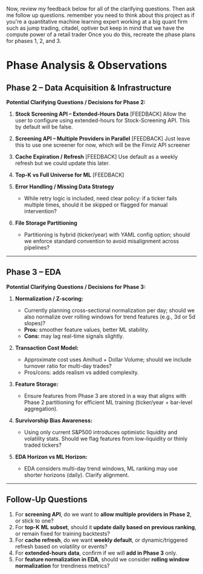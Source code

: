 Now, review my feedback below for all of the clarifying questions. 
Then ask me follow up questions. remember you need to think about this project as if you're a quantitative machine learning expert working at a big quant firm such as jump trading, citadel, optiver but keep in mind that we have the compute power of a retail trader
Once you do this, recreate the phase plans for phases 1, 2, and 3. 

# **Phase Analysis & Observations**

## **Phase 2 – Data Acquisition & Infrastructure**

**Potential Clarifying Questions / Decisions for Phase 2:**

1. **Stock Screening API – Extended-Hours Data**
    [FEEDBACK]
    Allow the user to configure using extended-hours for Stock-Screening API. This by default will be false.
2. **Screening API – Multiple Providers in Parallel**
    [FEEDBACK]
    Just leave this to use one screener for now, which will be the Finviz API screener

3. **Cache Expiration / Refresh**
    [FEEDBACK]
    Use default as a weekly refresh but we could update this later.

4. **Top-K vs Full Universe for ML**
    [FEEDBACK]
    

5. **Error Handling / Missing Data Strategy**

   * While retry logic is included, need clear policy: if a ticker fails multiple times, should it be skipped or flagged for manual intervention?

6. **File Storage Partitioning**

   * Partitioning is hybrid (ticker/year) with YAML config option; should we enforce standard convention to avoid misalignment across pipelines?

---

## **Phase 3 – EDA**

**Potential Clarifying Questions / Decisions for Phase 3:**

1. **Normalization / Z-scoring:**

   * Currently planning cross-sectional normalization per day; should we also normalize over rolling windows for trend features (e.g., 3d or 5d slopes)?
   * **Pros:** smoother feature values, better ML stability.
   * **Cons:** may lag real-time signals slightly.

2. **Transaction Cost Model:**

   * Approximate cost uses Amihud + Dollar Volume; should we include turnover ratio for multi-day trades?
   * Pros/cons: adds realism vs added complexity.

3. **Feature Storage:**

   * Ensure features from Phase 3 are stored in a way that aligns with Phase 2 partitioning for efficient ML training (ticker/year + bar-level aggregation).

4. **Survivorship Bias Awareness:**

   * Using only current S&P500 introduces optimistic liquidity and volatility stats. Should we flag features from low-liquidity or thinly traded tickers?

5. **EDA Horizon vs ML Horizon:**

   * EDA considers multi-day trend windows, ML ranking may use shorter horizons (daily). Clarify alignment.

---


## **Follow-Up Questions**

1. For **screening API**, do we want to **allow multiple providers in Phase 2**, or stick to one?
2. For **top-K ML subset**, should it **update daily based on previous ranking**, or remain fixed for training backtests?
3. For **cache refresh**, do we want **weekly default**, or dynamic/triggered refresh based on volatility or events?
4. For **extended-hours data**, confirm if we will **add in Phase 3** only.
5. For **feature normalization in EDA**, should we consider **rolling window normalization** for trendiness metrics?

